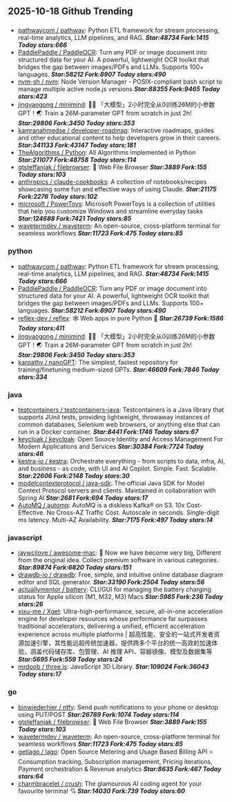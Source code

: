 ## 2025-10-18 Github Trending

### 
* [pathwaycom / pathway](https://github.com/pathwaycom/pathway): Python ETL framework for stream processing, real-time analytics, LLM pipelines, and RAG. ***Star:48734 Fork:1415 Today stars:666***
* [PaddlePaddle / PaddleOCR](https://github.com/PaddlePaddle/PaddleOCR): Turn any PDF or image document into structured data for your AI. A powerful, lightweight OCR toolkit that bridges the gap between images/PDFs and LLMs. Supports 100+ languages. ***Star:58212 Fork:8907 Today stars:490***
* [nvm-sh / nvm](https://github.com/nvm-sh/nvm): Node Version Manager - POSIX-compliant bash script to manage multiple active node.js versions ***Star:88355 Fork:9465 Today stars:423***
* [jingyaogong / minimind](https://github.com/jingyaogong/minimind): 🚀🚀 「大模型」2小时完全从0训练26M的小参数GPT！🌏 Train a 26M-parameter GPT from scratch in just 2h! ***Star:29806 Fork:3450 Today stars:353***
* [kamranahmedse / developer-roadmap](https://github.com/kamranahmedse/developer-roadmap): Interactive roadmaps, guides and other educational content to help developers grow in their careers. ***Star:341133 Fork:43147 Today stars:181***
* [TheAlgorithms / Python](https://github.com/TheAlgorithms/Python): All Algorithms implemented in Python ***Star:211077 Fork:48758 Today stars:114***
* [gtsteffaniak / filebrowser](https://github.com/gtsteffaniak/filebrowser): 📂 Web File Browser ***Star:3889 Fork:155 Today stars:103***
* [anthropics / claude-cookbooks](https://github.com/anthropics/claude-cookbooks): A collection of notebooks/recipes showcasing some fun and effective ways of using Claude. ***Star:21175 Fork:2276 Today stars:102***
* [microsoft / PowerToys](https://github.com/microsoft/PowerToys): Microsoft PowerToys is a collection of utilities that help you customize Windows and streamline everyday tasks ***Star:124688 Fork:7421 Today stars:85***
* [wavetermdev / waveterm](https://github.com/wavetermdev/waveterm): An open-source, cross-platform terminal for seamless workflows ***Star:11723 Fork:475 Today stars:85***

### python
* [pathwaycom / pathway](https://github.com/pathwaycom/pathway): Python ETL framework for stream processing, real-time analytics, LLM pipelines, and RAG. ***Star:48734 Fork:1415 Today stars:666***
* [PaddlePaddle / PaddleOCR](https://github.com/PaddlePaddle/PaddleOCR): Turn any PDF or image document into structured data for your AI. A powerful, lightweight OCR toolkit that bridges the gap between images/PDFs and LLMs. Supports 100+ languages. ***Star:58212 Fork:8907 Today stars:490***
* [reflex-dev / reflex](https://github.com/reflex-dev/reflex): 🕸️ Web apps in pure Python 🐍 ***Star:26739 Fork:1586 Today stars:411***
* [jingyaogong / minimind](https://github.com/jingyaogong/minimind): 🚀🚀 「大模型」2小时完全从0训练26M的小参数GPT！🌏 Train a 26M-parameter GPT from scratch in just 2h! ***Star:29806 Fork:3450 Today stars:353***
* [karpathy / nanoGPT](https://github.com/karpathy/nanoGPT): The simplest, fastest repository for training/finetuning medium-sized GPTs. ***Star:46609 Fork:7846 Today stars:334***

### java
* [testcontainers / testcontainers-java](https://github.com/testcontainers/testcontainers-java): Testcontainers is a Java library that supports JUnit tests, providing lightweight, throwaway instances of common databases, Selenium web browsers, or anything else that can run in a Docker container. ***Star:8441 Fork:1746 Today stars:67***
* [keycloak / keycloak](https://github.com/keycloak/keycloak): Open Source Identity and Access Management For Modern Applications and Services ***Star:30384 Fork:7724 Today stars:46***
* [kestra-io / kestra](https://github.com/kestra-io/kestra): Orchestrate everything - from scripts to data, infra, AI, and business - as code, with UI and AI Copilot. Simple. Fast. Scalable. ***Star:22606 Fork:2148 Today stars:30***
* [modelcontextprotocol / java-sdk](https://github.com/modelcontextprotocol/java-sdk): The official Java SDK for Model Context Protocol servers and clients. Maintained in collaboration with Spring AI ***Star:2681 Fork:694 Today stars:17***
* [AutoMQ / automq](https://github.com/AutoMQ/automq): AutoMQ is a diskless Kafka® on S3. 10x Cost-Effective. No Cross-AZ Traffic Cost. Autoscale in seconds. Single-digit ms latency. Multi-AZ Availability. ***Star:7175 Fork:497 Today stars:14***

### javascript
* [jaywcjlove / awesome-mac](https://github.com/jaywcjlove/awesome-mac):  Now we have become very big, Different from the original idea. Collect premium software in various categories. ***Star:89874 Fork:6820 Today stars:151***
* [drawdb-io / drawdb](https://github.com/drawdb-io/drawdb): Free, simple, and intuitive online database diagram editor and SQL generator. ***Star:33190 Fork:2504 Today stars:56***
* [actuallymentor / battery](https://github.com/actuallymentor/battery): CLI/GUI for managing the battery charging status for Apple silicon (M1, M32, M3) Macs ***Star:5985 Fork:236 Today stars:26***
* [xixu-me / Xget](https://github.com/xixu-me/Xget): Ultra-high-performance, secure, all-in-one acceleration engine for developer resources whose performance far surpasses traditional accelerators, delivering a unified, efficient acceleration experience across multiple platforms | 超高性能、安全的一站式开发者资源加速引擎，其性能远超传统加速器，提供跨多个平台的统一高效的加速体验，涵盖代码储存库、包管理、AI 推理 API、容器镜像、模型及数据集等 ***Star:5695 Fork:559 Today stars:24***
* [mrdoob / three.js](https://github.com/mrdoob/three.js): JavaScript 3D Library. ***Star:109024 Fork:36043 Today stars:17***

### go
* [binwiederhier / ntfy](https://github.com/binwiederhier/ntfy): Send push notifications to your phone or desktop using PUT/POST ***Star:26789 Fork:1074 Today stars:114***
* [gtsteffaniak / filebrowser](https://github.com/gtsteffaniak/filebrowser): 📂 Web File Browser ***Star:3889 Fork:155 Today stars:103***
* [wavetermdev / waveterm](https://github.com/wavetermdev/waveterm): An open-source, cross-platform terminal for seamless workflows ***Star:11723 Fork:475 Today stars:85***
* [getlago / lago](https://github.com/getlago/lago): Open Source Metering and Usage Based Billing API ⭐️ Consumption tracking, Subscription management, Pricing iterations, Payment orchestration & Revenue analytics ***Star:8635 Fork:467 Today stars:64***
* [charmbracelet / crush](https://github.com/charmbracelet/crush): The glamourous AI coding agent for your favourite terminal 💘 ***Star:14030 Fork:739 Today stars:60***
